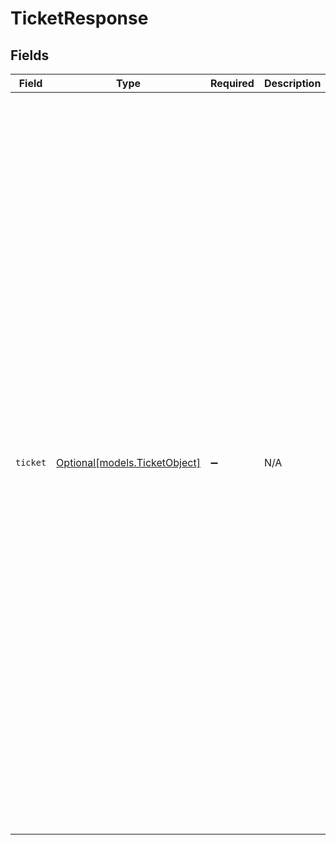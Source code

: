 # TicketResponse


## Fields

| Field                                                                                                                                                                                                                                                                                                                                                                                                                                                                                                                                                                                                                                                                                                                                                                                                                                                                                                                                                                                                                                                            | Type                                                                                                                                                                                                                                                                                                                                                                                                                                                                                                                                                                                                                                                                                                                                                                                                                                                                                                                                                                                                                                                             | Required                                                                                                                                                                                                                                                                                                                                                                                                                                                                                                                                                                                                                                                                                                                                                                                                                                                                                                                                                                                                                                                         | Description                                                                                                                                                                                                                                                                                                                                                                                                                                                                                                                                                                                                                                                                                                                                                                                                                                                                                                                                                                                                                                                      | Example                                                                                                                                                                                                                                                                                                                                                                                                                                                                                                                                                                                                                                                                                                                                                                                                                                                                                                                                                                                                                                                          |
| ---------------------------------------------------------------------------------------------------------------------------------------------------------------------------------------------------------------------------------------------------------------------------------------------------------------------------------------------------------------------------------------------------------------------------------------------------------------------------------------------------------------------------------------------------------------------------------------------------------------------------------------------------------------------------------------------------------------------------------------------------------------------------------------------------------------------------------------------------------------------------------------------------------------------------------------------------------------------------------------------------------------------------------------------------------------- | ---------------------------------------------------------------------------------------------------------------------------------------------------------------------------------------------------------------------------------------------------------------------------------------------------------------------------------------------------------------------------------------------------------------------------------------------------------------------------------------------------------------------------------------------------------------------------------------------------------------------------------------------------------------------------------------------------------------------------------------------------------------------------------------------------------------------------------------------------------------------------------------------------------------------------------------------------------------------------------------------------------------------------------------------------------------- | ---------------------------------------------------------------------------------------------------------------------------------------------------------------------------------------------------------------------------------------------------------------------------------------------------------------------------------------------------------------------------------------------------------------------------------------------------------------------------------------------------------------------------------------------------------------------------------------------------------------------------------------------------------------------------------------------------------------------------------------------------------------------------------------------------------------------------------------------------------------------------------------------------------------------------------------------------------------------------------------------------------------------------------------------------------------- | ---------------------------------------------------------------------------------------------------------------------------------------------------------------------------------------------------------------------------------------------------------------------------------------------------------------------------------------------------------------------------------------------------------------------------------------------------------------------------------------------------------------------------------------------------------------------------------------------------------------------------------------------------------------------------------------------------------------------------------------------------------------------------------------------------------------------------------------------------------------------------------------------------------------------------------------------------------------------------------------------------------------------------------------------------------------- | ---------------------------------------------------------------------------------------------------------------------------------------------------------------------------------------------------------------------------------------------------------------------------------------------------------------------------------------------------------------------------------------------------------------------------------------------------------------------------------------------------------------------------------------------------------------------------------------------------------------------------------------------------------------------------------------------------------------------------------------------------------------------------------------------------------------------------------------------------------------------------------------------------------------------------------------------------------------------------------------------------------------------------------------------------------------- |
| `ticket`                                                                                                                                                                                                                                                                                                                                                                                                                                                                                                                                                                                                                                                                                                                                                                                                                                                                                                                                                                                                                                                         | [Optional[models.TicketObject]](../models/ticketobject.md)                                                                                                                                                                                                                                                                                                                                                                                                                                                                                                                                                                                                                                                                                                                                                                                                                                                                                                                                                                                                       | :heavy_minus_sign:                                                                                                                                                                                                                                                                                                                                                                                                                                                                                                                                                                                                                                                                                                                                                                                                                                                                                                                                                                                                                                               | N/A                                                                                                                                                                                                                                                                                                                                                                                                                                                                                                                                                                                                                                                                                                                                                                                                                                                                                                                                                                                                                                                              | {<br/>"assignee_id": 235323,<br/>"collaborator_ids": [<br/>35334,<br/>234<br/>],<br/>"created_at": "2009-07-20T22:55:29Z",<br/>"custom_fields": [<br/>{<br/>"id": 27642,<br/>"value": "745"<br/>},<br/>{<br/>"id": 27648,<br/>"value": "yes"<br/>}<br/>],<br/>"custom_status_id": 123,<br/>"description": "The fire is very colorful.",<br/>"due_at": null,<br/>"external_id": "ahg35h3jh",<br/>"follower_ids": [<br/>35334,<br/>234<br/>],<br/>"from_messaging_channel": false,<br/>"generated_timestamp": 1304553600,<br/>"group_id": 98738,<br/>"has_incidents": false,<br/>"id": 35436,<br/>"organization_id": 509974,<br/>"priority": "high",<br/>"problem_id": 9873764,<br/>"raw_subject": "{{dc.printer_on_fire}}",<br/>"recipient": "support@company.com",<br/>"requester_id": 20978392,<br/>"satisfaction_rating": {<br/>"comment": "Great support!",<br/>"id": 1234,<br/>"score": "good"<br/>},<br/>"sharing_agreement_ids": [<br/>84432<br/>],<br/>"status": "open",<br/>"subject": "Help, my printer is on fire!",<br/>"submitter_id": 76872,<br/>"tags": [<br/>"enterprise",<br/>"other_tag"<br/>],<br/>"type": "incident",<br/>"updated_at": "2011-05-05T10:38:52Z",<br/>"url": "https://company.zendesk.com/api/v2/tickets/35436.json",<br/>"via": {<br/>"channel": "web"<br/>}<br/>} |